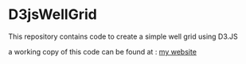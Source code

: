 # D3jsWellGrid
This repository contains code to create a simple well grid using D3.JS

a working copy of this code can be found at : [my website](https://www.jamesdavidtodd.com/code/d3wellgridtest)


